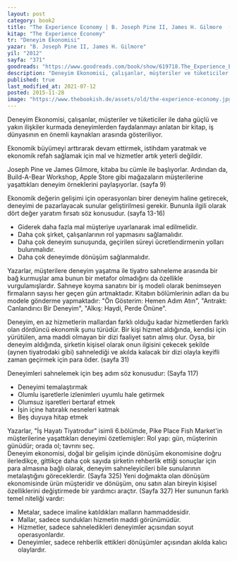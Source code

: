 ```yaml
---
layout: post  
category: book2  
title: "The Experience Economy | B. Joseph Pine II, James H. Gilmore  (Kitap)"  
kitap: "The Experience Economy"  
tr: "Deneyim Ekonomisi"  
yazar: "B. Joseph Pine II, James H. Gilmore"  
yil: "2012"  
sayfa: "371"  
goodreads: "https://www.goodreads.com/book/show/619718.The_Experience_Economy"
description: "Deneyim Ekonomisi, çalışanlar, müşteriler ve tüketiciler ile daha güçlü ve yakın ilişkiler kurmada deneyimlerden faydalanmayı anlatiyor."
published: true
last_modified_at: 2021-07-12
posted: 2015-11-28
image: "https://www.thebookish.de/assets/old/the-experience-economy.jpg"
---
```


Deneyim Ekonomisi, çalışanlar, müşteriler ve tüketiciler ile daha güçlü ve yakın ilişkiler kurmada deneyimlerden faydalanmayı anlatan bir kitap, iş dünyasının en önemli kaynakları arasında gösteriliyor.   
  
Ekonomik büyümeyi arttırarak devam ettirmek, istihdam yaratmak ve ekonomik refah sağlamak için mal ve hizmetler artık yeterli değildir.  
  
Joseph Pine ve James Gilmore, kitaba bu cümle ile başlıyorlar. Ardından da, Build-A-Bear Workshop, Apple Store gibi mağazaların müşterilerine yaşattıkları deneyim örneklerini paylaşıyorlar. (sayfa 9)  
  
Ekonomik değerin gelişimi için operasyonları birer deneyim haline getirecek, deneyimi de pazarlayacak sunular geliştirilmesi gerekir. Bununla ilgili olarak dört değer yaratım fırsatı söz konusudur. (sayfa 13-16)  
-   Giderek daha fazla mal müşteriye uyarlanarak imal edilmelidir.
-   Daha çok şirket, çalışanlarının rol yapmasını sağlamalıdır.
-   Daha çok deneyim sunuşunda, geçirilen süreyi ücretlendirmenin yolları bulunmalıdır.
-   Daha çok deneyimde dönüşüm sağlanmalıdır.

Yazarlar, müşterilere deneyim yaşatma ile tiyatro sahneleme arasında bir bağ kurmuşlar ama bunun bir metafor olmadığını da özellikle vurgulamışlardır. Sahneye koyma sanatını bir iş modeli olarak benimseyen firmaların sayısı her geçen gün artmaktadır. Kitabın bölümlerinin adları da bu modele gönderme yapmaktadır: "Ön Gösterim: Hemen Adım Atın", "Antrakt: Canlandırıcı Bir Deneyim", "Alkış: Haydi, Perde Önüne".  
  
Deneyim, en az hizmetlerin mallardan farklı olduğu kadar hizmetlerden farklı olan dördüncü ekonomik şunu türüdür. Bir kişi hizmet aldığında, kendisi için yürütülen, ama maddi olmayan bir dizi faaliyet satın almış olur. Oysa, bir deneyim aldığında, şirketin kişisel olarak onun ilgisini çekecek şekilde (aynen tiyatrodaki gibi) sahnelediği ve akılda kalacak bir dizi olayla keyifli zaman geçirmek için para öder. (sayfa 31)  
  
Deneyimleri sahnelemek için beş adım söz konusudur: (Sayfa 117)  
-   Deneyimi temalaştırmak
-   Olumlu işaretlerle izlenimleri uyumlu hale getirmek
-   Olumsuz işaretleri bertaraf etmek
-   İşin içine hatıralık nesneleri katmak
-   Beş duyuya hitap etmek

Yazarlar, "İş Hayatı Tiyatrodur" isimli 6.bölümde, Pike Place Fish Market'in müşterilerine yaşattıkları deneyimi özetlemişler: Rol yap: gün, müşterinin günüdür; orada ol; tavrını seç.  
Deneyim ekonomisi, doğal bir gelişim içinde dönüşüm ekonomisine doğru ilerledikçe, gittikçe daha çok sayıda şirketin rehberlik ettiği sonuçlar için para almasına bağlı olarak, deneyim sahneleyicileri bile sunularının metalaştığını göreceklerdir. (Sayfa 325) Yeni doğmakta olan dönüşüm ekonomisinde ürün müşteridir ve dönüşüm, onu satın alan bireyin kişisel özelliklerini değiştirmede bir yardımcı araçtır. (Sayfa 327) Her sununun farklı temel niteliği vardır:  
-   Metalar, sadece imaline katıldıkları malların hammaddesidir.
-   Mallar, sadece sundukları hizmetin maddi görünümüdür.
-   Hizmetler, sadece sahneledikleri deneyimler açısından soyut operasyonlardır.
-   Deneyimler, sadece rehberlik ettikleri dönüşümler açısından akılda kalıcı olaylardır.
